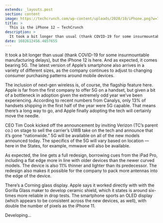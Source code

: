 ```yaml
--- 
extends: _layouts.post 
section: content 
image: https://techcrunch.com/wp-content/uploads/2020/10/iPhone.png?w=736 
title: > 
  This is the iPhone 12 – TechCrunch 
description: > 
  It took a bit longer than usual (thank COVID-19 for some insurmountable manufacturing delays), but the iPhone 12 is here.That means there’s a long way to go, and Apple finally adopting the tech will certainly move the needle.The specifics of the 5G will vary based on location — here in the States, for example, mmwave will also be available.The redesign also makes it possible for the company to pack more antennas into the edge of the device.The smartphone sports an OLED display (which appears to be consistent across the new devices, as well), with double the number of pixels as the iPhone 11. 
date: 1602612456.4657655 
--- 
```

It took a bit longer than usual (thank COVID-19 for some insurmountable manufacturing delays), but the iPhone 12 is here. And as expected, it comes bearing 5G. The latest version of Apple’s smartphone also arrives in a variety of different sizes, as the company continues to adjust to changing consumer purchasing patterns around mobile devices.

The inclusion of next-gen wireless is, of course, the flagship feature here. Apple is far from the first company to offer 5G on a handset, but given a bit of a bottleneck in adoption given the extremely odd year we’ve been experiencing. According to recent numbers from Canalys, only 13% of handsets shipping in the first half of the year were 5G capable. That means there’s a long way to go, and Apple finally adopting the tech will certainly move the needle.

CEO Tim Cook kicked off the announcement by inviting Verizon (TC’s parent co.) on stage to sell the carrier’s UWB take on the tech and announce that it’s gone “nationwide.” 5G will be available on all of the new models announced today. The specifics of the 5G will vary based on location — here in the States, for example, mmwave will also be available.

As expected, the line gets a full redesign, borrowing cues from the iPad Pro, including a flat edge more in line with older devices than the newer curved models. The device is also 11% thinner and lighter than its predecessor. The redesign also makes it possible for the company to pack more antennas into the edge of the device.

There’s a Corning glass display. Apple says it worked directly with with the Gorilla Glass maker to develop ceramic shield, which it states is around six-times more reliable in drop tests. The smartphone sports an OLED display (which appears to be consistent across the new devices, as well), with double the number of pixels as the iPhone 11.

Developing…